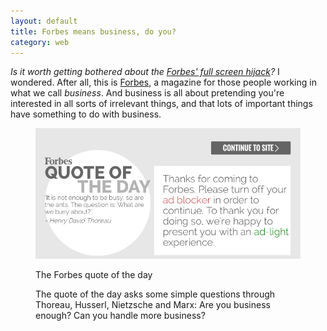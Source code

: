 ```yaml
---
layout: default
title: Forbes means business, do you?
category: web
---
```


<i>Is it worth getting bothered about the
[Forbes' full screen hijack](http://www.troyhunt.com/2016/01/its-2016-already-how-are-websites-still.html)?</i> I wondered. After all, this is [Forbes](http://forbes.com), a magazine for those people working in what we call _business_. And business is all about pretending you're interested in all sorts of irrelevant things, and that lots of important things have something to do with business.

<figure>

<img src="/images/forbes.jpg" class="bleed" alt="The Forbes splash screen">

<figcaption class="figcaption"><p>The Forbes quote of the day</p></figcaption>

The quote of the day asks some simple questions through Thoreau, Husserl, Nietzsche and Marx: Are you business enough? Can you handle more business?
